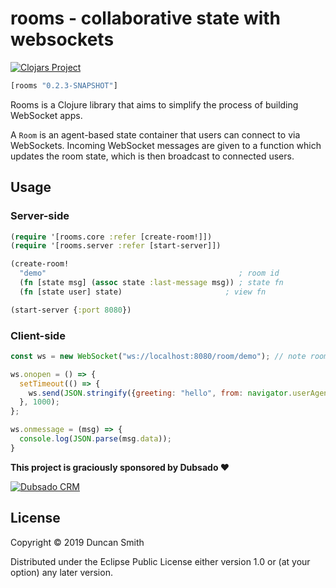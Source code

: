 # rooms - collaborative state with websockets

[![Clojars Project](https://img.shields.io/clojars/v/rooms.svg)](https://clojars.org/rooms)

```clj
[rooms "0.2.3-SNAPSHOT"]
```

Rooms is a Clojure library that aims to simplify the process of building WebSocket apps.

A `Room` is an agent-based state container that users can connect to via WebSockets. Incoming WebSocket messages are given to a function which updates the room state, which is then broadcast to connected users.

## Usage

### Server-side
```clj
(require '[rooms.core :refer [create-room!]])
(require '[rooms.server :refer [start-server]])

(create-room!
  "demo"                                           ; room id
  (fn [state msg] (assoc state :last-message msg)) ; state fn
  (fn [state user] state)                       ; view fn

(start-server {:port 8080})
```

### Client-side
```js
const ws = new WebSocket("ws://localhost:8080/room/demo"); // note room id

ws.onopen = () => {
  setTimeout(() => {
    ws.send(JSON.stringify({greeting: "hello", from: navigator.userAgent}));
  }, 1000);
};

ws.onmessage = (msg) => {
  console.log(JSON.parse(msg.data));
}
```

**This project is graciously sponsored by Dubsado ❤️**

[![Dubsado CRM](https://global-uploads.webflow.com/5bd3a12688389fdba3a24e77/5bd3a12688389f0bc7a24ea8_dubsado-logo.png)](https://dubsado.com)

## License

Copyright © 2019 Duncan Smith

Distributed under the Eclipse Public License either version 1.0 or (at
your option) any later version.

